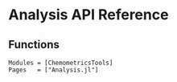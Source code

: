 # Analysis API Reference

## Functions

```@autodocs
Modules = [ChemometricsTools]
Pages   = ["Analysis.jl"]
```
